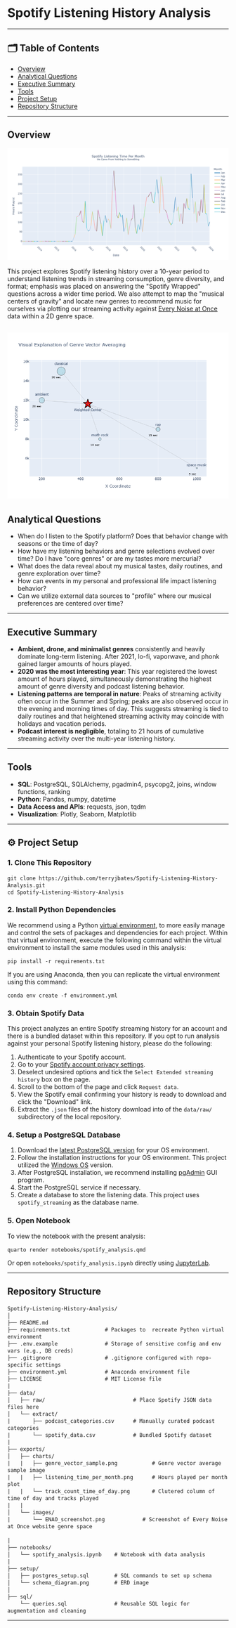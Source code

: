 # Spotify Listening History Analysis

---

## 🗂️ Table of Contents

- [Overview](#-overview)
- [Analytical Questions](#-analytical-questions)
- [Executive Summary](#-executive-summary)
- [Tools](#-tools)
- [Project Setup](#-project-setup)
- [Repository Structure](#-repository-structure)


---

## Overview

![Listening Time Per Month Plot](./exports/charts/listening_time_per_month.png)

This project explores Spotify listening history over a 10-year period to understand listening trends in streaming consumption, genre diversity, and format; emphasis was placed on answering the "Spotify Wrapped" questions across a wider time period. We also attempt to map the "musical centers of gravity" and locate new genres to recommend music for ourselves via plotting our streaming activity against [Every Noise at Once](https://everynoise.com) data within a 2D genre space.

![Genre Vector Sample Plot](./exports/charts/genre_vector_sample.png)
---

## Analytical Questions

- When do I listen to the Spotify platform? Does that behavior change with seasons or the time of day?
- How have my listening behaviors and genre selections evolved over time? Do I have "core genres" or are my tastes more mercurial?
- What does the data reveal about my musical tastes, daily routines, and genre exploration over time?
- How can events in my personal and professional life impact listening behavior?
- Can we utilize external data sources to "profile" where our musical preferences are centered over time?

---

## Executive Summary

- **Ambient, drone, and minimalist genres** consistently and heavily dominate long-term listening. After 2021, lo-fi, vaporwave, and phonk gained larger amounts of hours played.
- **2020 was the most interesting year**: This year registered the lowest amount of hours played, simultaneously demonstrating the highest amount of genre diversity and podcast listening behavior.
- **Listening patterns are temporal in nature**: Peaks of streaming activity often occur in the Summer and Spring; peaks are also observed occur in the evening and morning times of day. This suggests streaming is tied to daily routines and that heightened streaming activity may coincide with holidays and vacation periods.
- **Podcast interest is negligible**, totaling to 21 hours of cumulative streaming activity over the multi-year listening history. 

---

## Tools

- **SQL**: PostgreSQL, SQLAlchemy, pgadmin4, psycopg2, joins, window functions, ranking
- **Python**: Pandas, numpy, datetime
- **Data Access and APIs**: requests, json, tqdm
- **Visualization**: Plotly, Seaborn, Matplotlib

---

## ⚙️ Project Setup

### 1. Clone This Repository
```
git clone https://github.com/terryjbates/Spotify-Listening-History-Analysis.git
cd Spotify-Listening-History-Analysis
```

### 2. Install Python Dependencies
We recommend using a Python [virtual environment](https://docs.python.org/3/library/venv.html), to more easily manage and control the sets of packages and dependencies for each project. Within that virtual environment, execute the following command within the virtual environment to install the same modules used in this analysis:
```
pip install -r requirements.txt
```
If you are using Anaconda, then you can replicate the virtual environment using this command:
```
conda env create -f environment.yml 
```


### 3. Obtain Spotify Data
This project analyzes an entire Spotify streaming history for an account and there is a bundled dataset within this repository. If you opt to run analysis against your personal Spotify listening history, please do the following:

1. Authenticate to your Spotify account. 
2. Go to your [Spotify account privacy settings](https://www.spotify.com/us/account/privacy/).
3. Deselect undesired options and tick the `Select Extended streaming history` box on the page.
4. Scroll to the bottom of the page and click `Request data`.
5. View the Spotify email confirming your history is ready to download and click the "Download" link.
6. Extract the `.json` files of the history download into of the `data/raw/` subdirectory of the local repository.

###  4. Setup a PostgreSQL Database
1. Download the [latest PostgreSQL version](https://www.postgresql.org/download/) for your OS environment.
2. Follow the installation instructions for your OS environment. This project utilized the [Windows OS](https://www.w3schools.com/postgresql/postgresql_install.php) version.
3. After PostgreSQL installation, we recommend installing [pgAdmin](https://www.w3schools.com/postgresql/postgresql_install.php) GUI program.
4. Start the PostgreSQL service if necessary.
5. Create a database to store the listening data. This project uses `spotify_streaming` as the database name.

### 5. Open Notebook

To view the notebook with the present analysis:
```
quarto render notebooks/spotify_analysis.qmd
```

Or open  `notebooks/spotify_analysis.ipynb` directly using [JupyterLab](https://jupyterlab.readthedocs.io/en/latest/).

---

## Repository Structure
```
Spotify-Listening-History-Analysis/
│
├── README.md
├── requirements.txt           # Packages to  recreate Python virtual environment
├── .env.example               # Storage of sensitive config and env vars (e.g., DB creds)
├── .gitignore                 # .gitignore configured with repo-specific settings
├── environment.yml            # Anaconda environment file
├── LICENSE                    # MIT License file 
|
├── data/
│   ├── raw/                            # Place Spotify JSON data files here
│   └── extract/
|       ├── podcast_categories.csv      # Manually curated podcast categories
|       └── spotify_data.csv            # Bundled Spotify dataset
|
├── exports/
│   ├── charts/                            
|   |   ├── genre_vector_sample.png           # Genre vector average sample image
|   |   ├── listening_time_per_month.png      # Hours played per month plot
|   |   └── track_count_time_of_day.png       # Clutered column of time of day and tracks played
|   | 
│   └── images/                            
|       └── ENAO_screenshot.png            # Screenshot of Every Noise at Once website genre space

|
├── notebooks/
│   └── spotify_analysis.ipynb    # Notebook with data analysis 
|
├── setup/
│   ├── postgres_setup.sql        # SQL commands to set up schema
│   └── schema_diagram.png        # ERD image 
│
├── sql/
    └── queries.sql               # Reusable SQL logic for augmentation and cleaning
```
---

